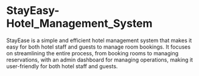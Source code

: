 # StayEasy-Hotel_Management_System
StayEase is a simple and efficient hotel management system that makes it easy for both hotel staff and guests to manage room bookings. It focuses on streamlining the entire process, from booking rooms to managing reservations, with an admin dashboard for managing operations, making it user-friendly for both hotel staff and guests.
